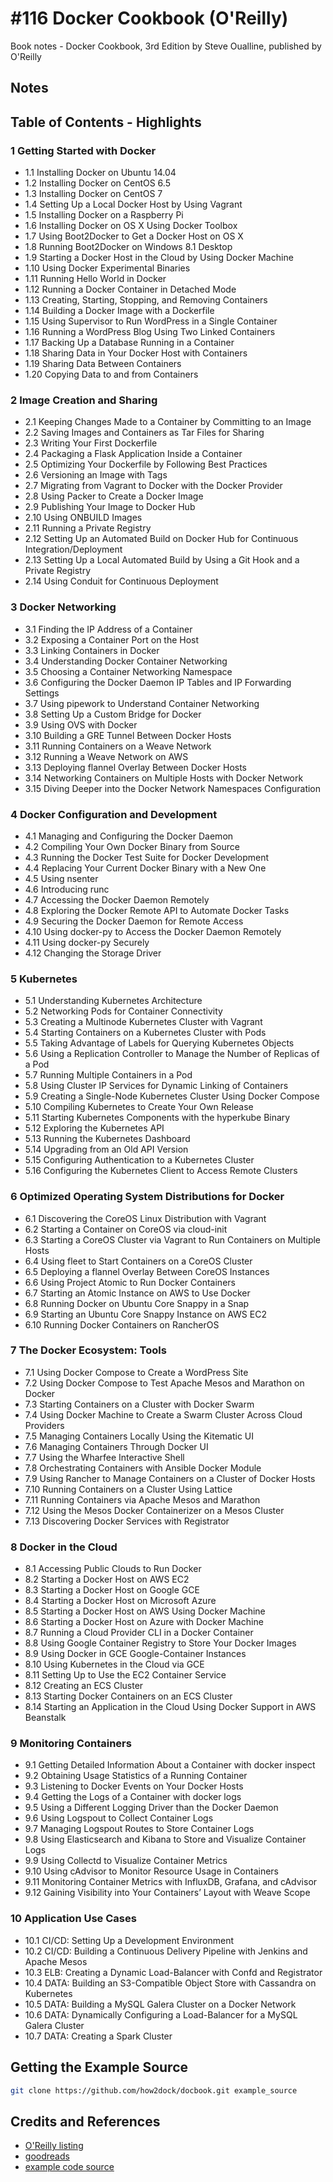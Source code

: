 # #116 Docker Cookbook (O'Reilly)

Book notes - Docker Cookbook, 3rd Edition by Steve Oualline, published by O'Reilly

## Notes

## Table of Contents - Highlights

### 1 Getting Started with Docker

* 1.1 Installing Docker on Ubuntu 14.04
* 1.2 Installing Docker on CentOS 6.5
* 1.3 Installing Docker on CentOS 7
* 1.4 Setting Up a Local Docker Host by Using Vagrant
* 1.5 Installing Docker on a Raspberry Pi
* 1.6 Installing Docker on OS X Using Docker Toolbox
* 1.7 Using Boot2Docker to Get a Docker Host on OS X
* 1.8 Running Boot2Docker on Windows 8.1 Desktop
* 1.9 Starting a Docker Host in the Cloud by Using Docker Machine
* 1.10 Using Docker Experimental Binaries
* 1.11 Running Hello World in Docker
* 1.12 Running a Docker Container in Detached Mode
* 1.13 Creating, Starting, Stopping, and Removing Containers
* 1.14 Building a Docker Image with a Dockerfile
* 1.15 Using Supervisor to Run WordPress in a Single Container
* 1.16 Running a WordPress Blog Using Two Linked Containers
* 1.17 Backing Up a Database Running in a Container
* 1.18 Sharing Data in Your Docker Host with Containers
* 1.19 Sharing Data Between Containers
* 1.20 Copying Data to and from Containers

### 2 Image Creation and Sharing

* 2.1 Keeping Changes Made to a Container by Committing to an Image
* 2.2 Saving Images and Containers as Tar Files for Sharing
* 2.3 Writing Your First Dockerfile
* 2.4 Packaging a Flask Application Inside a Container
* 2.5 Optimizing Your Dockerfile by Following Best Practices
* 2.6 Versioning an Image with Tags
* 2.7 Migrating from Vagrant to Docker with the Docker Provider
* 2.8 Using Packer to Create a Docker Image
* 2.9 Publishing Your Image to Docker Hub
* 2.10 Using ONBUILD Images
* 2.11 Running a Private Registry
* 2.12 Setting Up an Automated Build on Docker Hub for Continuous Integration/Deployment
* 2.13 Setting Up a Local Automated Build by Using a Git Hook and a Private Registry
* 2.14 Using Conduit for Continuous Deployment

### 3 Docker Networking

* 3.1 Finding the IP Address of a Container
* 3.2 Exposing a Container Port on the Host
* 3.3 Linking Containers in Docker
* 3.4 Understanding Docker Container Networking
* 3.5 Choosing a Container Networking Namespace
* 3.6 Configuring the Docker Daemon IP Tables and IP Forwarding Settings
* 3.7 Using pipework to Understand Container Networking
* 3.8 Setting Up a Custom Bridge for Docker
* 3.9 Using OVS with Docker
* 3.10 Building a GRE Tunnel Between Docker Hosts
* 3.11 Running Containers on a Weave Network
* 3.12 Running a Weave Network on AWS
* 3.13 Deploying flannel Overlay Between Docker Hosts
* 3.14 Networking Containers on Multiple Hosts with Docker Network
* 3.15 Diving Deeper into the Docker Network Namespaces Configuration

### 4 Docker Configuration and Development

* 4.1 Managing and Configuring the Docker Daemon
* 4.2 Compiling Your Own Docker Binary from Source
* 4.3 Running the Docker Test Suite for Docker Development
* 4.4 Replacing Your Current Docker Binary with a New One
* 4.5 Using nsenter
* 4.6 Introducing runc
* 4.7 Accessing the Docker Daemon Remotely
* 4.8 Exploring the Docker Remote API to Automate Docker Tasks
* 4.9 Securing the Docker Daemon for Remote Access
* 4.10 Using docker-py to Access the Docker Daemon Remotely
* 4.11 Using docker-py Securely
* 4.12 Changing the Storage Driver

### 5 Kubernetes

* 5.1 Understanding Kubernetes Architecture
* 5.2 Networking Pods for Container Connectivity
* 5.3 Creating a Multinode Kubernetes Cluster with Vagrant
* 5.4 Starting Containers on a Kubernetes Cluster with Pods
* 5.5 Taking Advantage of Labels for Querying Kubernetes Objects
* 5.6 Using a Replication Controller to Manage the Number of Replicas of a Pod
* 5.7 Running Multiple Containers in a Pod
* 5.8 Using Cluster IP Services for Dynamic Linking of Containers
* 5.9 Creating a Single-Node Kubernetes Cluster Using Docker Compose
* 5.10 Compiling Kubernetes to Create Your Own Release
* 5.11 Starting Kubernetes Components with the hyperkube Binary
* 5.12 Exploring the Kubernetes API
* 5.13 Running the Kubernetes Dashboard
* 5.14 Upgrading from an Old API Version
* 5.15 Configuring Authentication to a Kubernetes Cluster
* 5.16 Configuring the Kubernetes Client to Access Remote Clusters

### 6 Optimized Operating System Distributions for Docker

* 6.1 Discovering the CoreOS Linux Distribution with Vagrant
* 6.2 Starting a Container on CoreOS via cloud-init
* 6.3 Starting a CoreOS Cluster via Vagrant to Run Containers on Multiple Hosts
* 6.4 Using fleet to Start Containers on a CoreOS Cluster
* 6.5 Deploying a flannel Overlay Between CoreOS Instances
* 6.6 Using Project Atomic to Run Docker Containers
* 6.7 Starting an Atomic Instance on AWS to Use Docker
* 6.8 Running Docker on Ubuntu Core Snappy in a Snap
* 6.9 Starting an Ubuntu Core Snappy Instance on AWS EC2
* 6.10 Running Docker Containers on RancherOS

### 7 The Docker Ecosystem: Tools

* 7.1 Using Docker Compose to Create a WordPress Site
* 7.2 Using Docker Compose to Test Apache Mesos and Marathon on Docker
* 7.3 Starting Containers on a Cluster with Docker Swarm
* 7.4 Using Docker Machine to Create a Swarm Cluster Across Cloud Providers
* 7.5 Managing Containers Locally Using the Kitematic UI
* 7.6 Managing Containers Through Docker UI
* 7.7 Using the Wharfee Interactive Shell
* 7.8 Orchestrating Containers with Ansible Docker Module
* 7.9 Using Rancher to Manage Containers on a Cluster of Docker Hosts
* 7.10 Running Containers on a Cluster Using Lattice
* 7.11 Running Containers via Apache Mesos and Marathon
* 7.12 Using the Mesos Docker Containerizer on a Mesos Cluster
* 7.13 Discovering Docker Services with Registrator

### 8 Docker in the Cloud

* 8.1 Accessing Public Clouds to Run Docker
* 8.2 Starting a Docker Host on AWS EC2
* 8.3 Starting a Docker Host on Google GCE
* 8.4 Starting a Docker Host on Microsoft Azure
* 8.5 Starting a Docker Host on AWS Using Docker Machine
* 8.6 Starting a Docker Host on Azure with Docker Machine
* 8.7 Running a Cloud Provider CLI in a Docker Container
* 8.8 Using Google Container Registry to Store Your Docker Images
* 8.9 Using Docker in GCE Google-Container Instances
* 8.10 Using Kubernetes in the Cloud via GCE
* 8.11 Setting Up to Use the EC2 Container Service
* 8.12 Creating an ECS Cluster
* 8.13 Starting Docker Containers on an ECS Cluster
* 8.14 Starting an Application in the Cloud Using Docker Support in AWS Beanstalk

### 9 Monitoring Containers

* 9.1 Getting Detailed Information About a Container with docker inspect
* 9.2 Obtaining Usage Statistics of a Running Container
* 9.3 Listening to Docker Events on Your Docker Hosts
* 9.4 Getting the Logs of a Container with docker logs
* 9.5 Using a Different Logging Driver than the Docker Daemon
* 9.6 Using Logspout to Collect Container Logs
* 9.7 Managing Logspout Routes to Store Container Logs
* 9.8 Using Elasticsearch and Kibana to Store and Visualize Container Logs
* 9.9 Using Collectd to Visualize Container Metrics
* 9.10 Using cAdvisor to Monitor Resource Usage in Containers
* 9.11 Monitoring Container Metrics with InfluxDB, Grafana, and cAdvisor
* 9.12 Gaining Visibility into Your Containers’ Layout with Weave Scope

### 10 Application Use Cases

* 10.1 CI/CD: Setting Up a Development Environment
* 10.2 CI/CD: Building a Continuous Delivery Pipeline with Jenkins and Apache Mesos
* 10.3 ELB: Creating a Dynamic Load-Balancer with Confd and Registrator
* 10.4 DATA: Building an S3-Compatible Object Store with Cassandra on Kubernetes
* 10.5 DATA: Building a MySQL Galera Cluster on a Docker Network
* 10.6 DATA: Dynamically Configuring a Load-Balancer for a MySQL Galera Cluster
* 10.7 DATA: Creating a Spark Cluster

## Getting the Example Source

```sh
git clone https://github.com/how2dock/docbook.git example_source
```

## Credits and References

* [O'Reilly listing](https://learning.oreilly.com/library/view/docker-cookbook/9781491919705/)
* [goodreads](https://www.goodreads.com/book/show/24216689-docker-cookbook)
* [example code source](https://github.com/how2dock/docbook)
